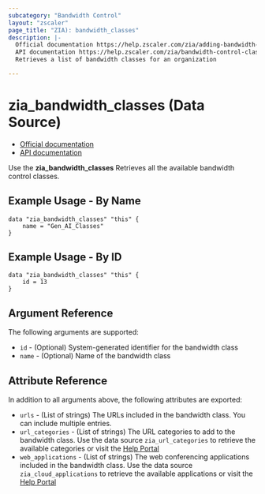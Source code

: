```yaml
---
subcategory: "Bandwidth Control"
layout: "zscaler"
page_title: "ZIA): bandwidth_classes"
description: |-
  Official documentation https://help.zscaler.com/zia/adding-bandwidth-classes
  API documentation https://help.zscaler.com/zia/bandwidth-control-classes#/bandwidthClasses-get
  Retrieves a list of bandwidth classes for an organization

---
```

# zia_bandwidth_classes (Data Source)

* [Official documentation](https://help.zscaler.com/zia/adding-bandwidth-classes)
* [API documentation](https://help.zscaler.com/zia/bandwidth-control-classes#/bandwidthClasses-post)

Use the **zia_bandwidth_classes** Retrieves all the available bandwidth control classes.

## Example Usage - By Name

```hcl
data "zia_bandwidth_classes" "this" {
    name = "Gen_AI_Classes"
}
```

## Example Usage - By ID

```hcl
data "zia_bandwidth_classes" "this" {
    id = 13
}
```

## Argument Reference

The following arguments are supported:

* `id` - (Optional) System-generated identifier for the bandwidth class
* `name` - (Optional) Name of the bandwidth class

## Attribute Reference

In addition to all arguments above, the following attributes are exported:

* `urls` - (List of strings) The URLs included in the bandwidth class. You can include multiple entries.
* `url_categories` - (List of strings) The URL categories to add to the bandwidth class. Use the data source `zia_url_categories` to retrieve the available categories or visit the [Help Portal](https://help.zscaler.com/zia/url-categories#/urlCategories-get)
* `web_applications` - (List of strings) The web conferencing applications included in the bandwidth class. Use the data source `zia_cloud_applications` to retrieve the available applications or visit the [Help Portal](https://help.zscaler.com/zia/cloud-applications#/cloudApplications/policy-get)
